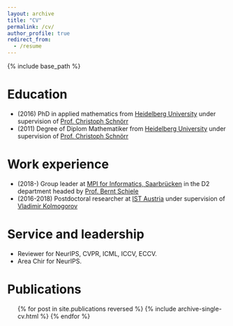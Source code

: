 ```yaml
---
layout: archive
title: "CV"
permalink: /cv/
author_profile: true
redirect_from:
  - /resume
---
```


{% include base_path %}


Education
======
* (2016) PhD in applied mathematics from [Heidelberg University](https://https://www.uni-heidelberg.de/) under supervision of [Prof. Christoph Schnörr](https://ipa.iwr.uni-heidelberg.de/cschnoerr/)
* (2011) Degree of Diplom Mathematiker from [Heidelberg University](https://https://www.uni-heidelberg.de/) under supervision of [Prof. Christoph Schnörr](https://ipa.iwr.uni-heidelberg.de/cschnoerr/)

Work experience
======

* (2018-) Group leader at [MPI for Informatics, Saarbrücken](https://www.mpi-inf.mpg.de/departments/computer-vision-and-machine-learning) in the D2 department headed by [Prof. Bernt Schiele](https://www.mpi-inf.mpg.de/departments/computer-vision-and-machine-learning/people/bernt-schiele/)
* (2016-2018) Postdoctoral researcher at [IST Austria](https://ist.ac.at) under supervision of [Vladimir Kolmogorov](https://pub.ist.ac.at/~vnk/)
  
Service and leadership
======
* Reviewer for NeurIPS, CVPR, ICML, ICCV, ECCV.
* Area Chir for NeurIPS.


Publications
======
  <ul>{% for post in site.publications reversed %}
    {% include archive-single-cv.html %}
  {% endfor %}</ul>
  
  

